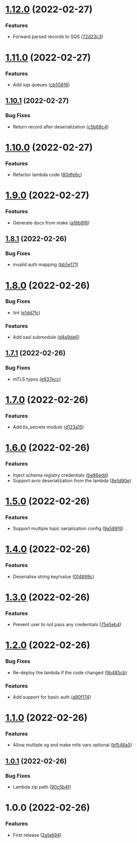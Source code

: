 # [1.12.0](https://github.com/andrewinci/kafka2sqs/compare/v1.11.0...v1.12.0) (2022-02-27)


### Features

* Forward parsed records to SQS ([72d23c3](https://github.com/andrewinci/kafka2sqs/commit/72d23c370cf313c296dd86eca90ec9dfc17e99f0))

# [1.11.0](https://github.com/andrewinci/kafka2sqs/compare/v1.10.1...v1.11.0) (2022-02-27)


### Features

* Add sqs queues ([cb55816](https://github.com/andrewinci/kafka2sqs/commit/cb558166c72468b4b6a0ad8a11983642d4c5c3fc))

## [1.10.1](https://github.com/andrewinci/kafka2sqs/compare/v1.10.0...v1.10.1) (2022-02-27)


### Bug Fixes

* Return record after deserialization ([c5b68c4](https://github.com/andrewinci/kafka2sqs/commit/c5b68c462c9f5e1d192a4c49c908aa8956019264))

# [1.10.0](https://github.com/andrewinci/kafka2sqs/compare/v1.9.0...v1.10.0) (2022-02-27)


### Features

* Refactor lambda code ([80dfe6c](https://github.com/andrewinci/kafka2sqs/commit/80dfe6c611a055cf9f0a51aea531f2e1ff763418))

# [1.9.0](https://github.com/andrewinci/kafka2sqs/compare/v1.8.1...v1.9.0) (2022-02-27)


### Features

* Generate docs from make ([a18b8f6](https://github.com/andrewinci/kafka2sqs/commit/a18b8f6c863bad4723c908528b4a7576f2ac8e22))

## [1.8.1](https://github.com/andrewinci/kafka2sqs/compare/v1.8.0...v1.8.1) (2022-02-26)


### Bug Fixes

* invalid auth mapping ([bb5e171](https://github.com/andrewinci/kafka2sqs/commit/bb5e1711ce016caaa87e39ed40d9d618853bbd81))

# [1.8.0](https://github.com/andrewinci/kafka2sqs/compare/v1.7.1...v1.8.0) (2022-02-26)


### Bug Fixes

* lint ([e1dd7fc](https://github.com/andrewinci/kafka2sqs/commit/e1dd7fcb000c92d2fc2e40258cbe9b7d5968210f))


### Features

* Add sasl submodule ([d4a9de6](https://github.com/andrewinci/kafka2sqs/commit/d4a9de65861dba0e7fdcf5e8a72756552f8169c6))

## [1.7.1](https://github.com/andrewinci/kafka2sqs/compare/v1.7.0...v1.7.1) (2022-02-26)


### Bug Fixes

* mTLS typos ([e937ecc](https://github.com/andrewinci/kafka2sqs/commit/e937ecc55d1dba7315361d1a1f882ec6a3acf692))

# [1.7.0](https://github.com/andrewinci/kafka2sqs/compare/v1.6.0...v1.7.0) (2022-02-26)


### Features

* Add tls_secrets module ([d123a15](https://github.com/andrewinci/kafka2sqs/commit/d123a15302060e109c7a2f4483d1796c93a591d3))

# [1.6.0](https://github.com/andrewinci/kafka2sqs/compare/v1.5.0...v1.6.0) (2022-02-26)


### Features

* Inject schema registry credentials ([be86edd](https://github.com/andrewinci/kafka2sqs/commit/be86edd016713184452c503dcb403ecc59104426))
* Support avro deserialization from the lambda ([8e1d90e](https://github.com/andrewinci/kafka2sqs/commit/8e1d90eb823c9c02dd5736c021455a4b0372e14e))

# [1.5.0](https://github.com/andrewinci/kafka2sqs/compare/v1.4.0...v1.5.0) (2022-02-26)


### Features

* Support multiple topic serialization config ([9a589f6](https://github.com/andrewinci/kafka2sqs/commit/9a589f6d438da4b1e991e5b454ca2ee26be570fb))

# [1.4.0](https://github.com/andrewinci/kafka2sqs/compare/v1.3.0...v1.4.0) (2022-02-26)


### Features

* Deserialise string key/value ([014899c](https://github.com/andrewinci/kafka2sqs/commit/014899c13a934f8d3e2902dbf959fe5b1c932d09))

# [1.3.0](https://github.com/andrewinci/kafka2sqs/compare/v1.2.0...v1.3.0) (2022-02-26)


### Features

* Prevent user to not pass any credentials ([75e5eb4](https://github.com/andrewinci/kafka2sqs/commit/75e5eb450aa3d1e51624540b0517e6b303629a0b))

# [1.2.0](https://github.com/andrewinci/kafka2sqs/compare/v1.1.0...v1.2.0) (2022-02-26)


### Bug Fixes

* Re-deploy the lambda if the code changed ([9b485cb](https://github.com/andrewinci/kafka2sqs/commit/9b485cbf55e81a2f486d1d5f26098c767dc64278))


### Features

* Add support for basic auth ([a90f174](https://github.com/andrewinci/kafka2sqs/commit/a90f174ca276a6f283c9db6e0d5fd1429ec54967))

# [1.1.0](https://github.com/andrewinci/kafka2sqs/compare/v1.0.1...v1.1.0) (2022-02-26)


### Features

* Allow multiple sg and make mtls vars optional ([bf546a5](https://github.com/andrewinci/kafka2sqs/commit/bf546a5729ae23ad33ec8e6ad2a62addf79c72f8))

## [1.0.1](https://github.com/andrewinci/kafka2sqs/compare/v1.0.0...v1.0.1) (2022-02-26)


### Bug Fixes

* Lambda zip path ([90c5b4f](https://github.com/andrewinci/kafka2sqs/commit/90c5b4f4f063097aabb50808563629ade3f633ad))

# 1.0.0 (2022-02-26)


### Features

* First release ([2a1a694](https://github.com/andrewinci/kafka2sqs/commit/2a1a69447c4bad10391313121bf3cf58c0c1aa34))
